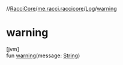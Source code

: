 //[RacciCore](../../../index.md)/[me.racci.raccicore](../index.md)/[Log](index.md)/[warning](warning.md)

# warning

[jvm]\
fun [warning](warning.md)(message: [String](https://kotlinlang.org/api/latest/jvm/stdlib/kotlin/-string/index.html))
